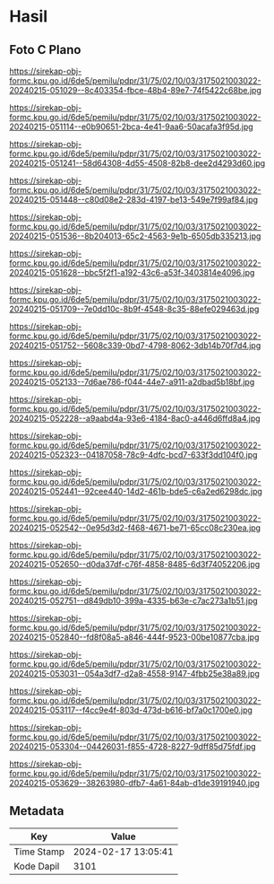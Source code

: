 # Hasil

## Foto C Plano

https://sirekap-obj-formc.kpu.go.id/6de5/pemilu/pdpr/31/75/02/10/03/3175021003022-20240215-051029--8c403354-fbce-48b4-89e7-74f5422c68be.jpg

https://sirekap-obj-formc.kpu.go.id/6de5/pemilu/pdpr/31/75/02/10/03/3175021003022-20240215-051114--e0b90651-2bca-4e41-9aa6-50acafa3f95d.jpg

https://sirekap-obj-formc.kpu.go.id/6de5/pemilu/pdpr/31/75/02/10/03/3175021003022-20240215-051241--58d64308-4d55-4508-82b8-dee2d4293d60.jpg

https://sirekap-obj-formc.kpu.go.id/6de5/pemilu/pdpr/31/75/02/10/03/3175021003022-20240215-051448--c80d08e2-283d-4197-be13-549e7f99af84.jpg

https://sirekap-obj-formc.kpu.go.id/6de5/pemilu/pdpr/31/75/02/10/03/3175021003022-20240215-051536--8b204013-65c2-4563-9e1b-6505db335213.jpg

https://sirekap-obj-formc.kpu.go.id/6de5/pemilu/pdpr/31/75/02/10/03/3175021003022-20240215-051628--bbc5f2f1-a192-43c6-a53f-3403814e4096.jpg

https://sirekap-obj-formc.kpu.go.id/6de5/pemilu/pdpr/31/75/02/10/03/3175021003022-20240215-051709--7e0dd10c-8b9f-4548-8c35-88efe029463d.jpg

https://sirekap-obj-formc.kpu.go.id/6de5/pemilu/pdpr/31/75/02/10/03/3175021003022-20240215-051752--5608c339-0bd7-4798-8062-3db14b70f7d4.jpg

https://sirekap-obj-formc.kpu.go.id/6de5/pemilu/pdpr/31/75/02/10/03/3175021003022-20240215-052133--7d6ae786-f044-44e7-a911-a2dbad5b18bf.jpg

https://sirekap-obj-formc.kpu.go.id/6de5/pemilu/pdpr/31/75/02/10/03/3175021003022-20240215-052228--a9aabd4a-93e6-4184-8ac0-a446d6ffd8a4.jpg

https://sirekap-obj-formc.kpu.go.id/6de5/pemilu/pdpr/31/75/02/10/03/3175021003022-20240215-052323--04187058-78c9-4dfc-bcd7-633f3dd104f0.jpg

https://sirekap-obj-formc.kpu.go.id/6de5/pemilu/pdpr/31/75/02/10/03/3175021003022-20240215-052441--92cee440-14d2-461b-bde5-c6a2ed6298dc.jpg

https://sirekap-obj-formc.kpu.go.id/6de5/pemilu/pdpr/31/75/02/10/03/3175021003022-20240215-052542--0e95d3d2-f468-4671-be71-65cc08c230ea.jpg

https://sirekap-obj-formc.kpu.go.id/6de5/pemilu/pdpr/31/75/02/10/03/3175021003022-20240215-052650--d0da37df-c76f-4858-8485-6d3f74052206.jpg

https://sirekap-obj-formc.kpu.go.id/6de5/pemilu/pdpr/31/75/02/10/03/3175021003022-20240215-052751--d849db10-399a-4335-b63e-c7ac273a1b51.jpg

https://sirekap-obj-formc.kpu.go.id/6de5/pemilu/pdpr/31/75/02/10/03/3175021003022-20240215-052840--fd8f08a5-a846-444f-9523-00be10877cba.jpg

https://sirekap-obj-formc.kpu.go.id/6de5/pemilu/pdpr/31/75/02/10/03/3175021003022-20240215-053031--054a3df7-d2a8-4558-9147-4fbb25e38a89.jpg

https://sirekap-obj-formc.kpu.go.id/6de5/pemilu/pdpr/31/75/02/10/03/3175021003022-20240215-053117--f4cc9e4f-803d-473d-b616-bf7a0c1700e0.jpg

https://sirekap-obj-formc.kpu.go.id/6de5/pemilu/pdpr/31/75/02/10/03/3175021003022-20240215-053304--04426031-f855-4728-8227-9dff85d75fdf.jpg

https://sirekap-obj-formc.kpu.go.id/6de5/pemilu/pdpr/31/75/02/10/03/3175021003022-20240215-053629--38263980-dfb7-4a61-84ab-d1de39191940.jpg


## Metadata

| Key        | Value               |
| ---------- | ------------------- |
| Time Stamp | 2024-02-17 13:05:41 |
| Kode Dapil | 3101                |



